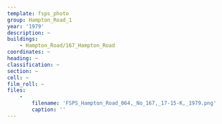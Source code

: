 ```yaml
---
template: fsps_photo
group: Hampton_Road_1
year: '1979'
description: ~
buildings:
    - Hampton_Road/167_Hampton_Road
coordinates: ~
heading: ~
classification: ~
section: ~
cell: ~
film_roll: ~
files:
    -
        filename: 'FSPS_Hampton_Road_064,_No_167,_17-15-K,_1979.png'
        caption: ''
---
```

